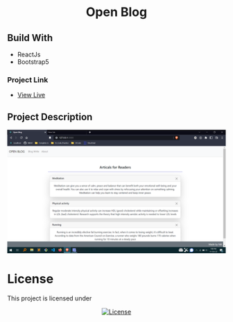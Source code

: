<h1 align="center">Open Blog</h1>

## Build With

- ReactJs
- Bootstrap5

### Project Link

- [View Live](https://openblog-f6.netlify.app/)

## Project Description

![screen shot](https://github.com/Niikpatil/ReactJS_List/blob/main/img/blog.png)

# License

This project is licensed under

<p align="center">
<a href="https://github.com/Niikpatil/Employee_DBS/blob/master/LICENSE"><img src="https://poser.pugx.org/laravel/framework/license.svg" alt="License"></a>
</p>
